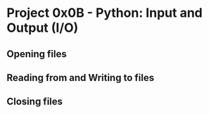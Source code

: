 # Project 0x0B - Python: Input and Output (I/O)

## Opening files
## Reading from and Writing to files
## Closing files
